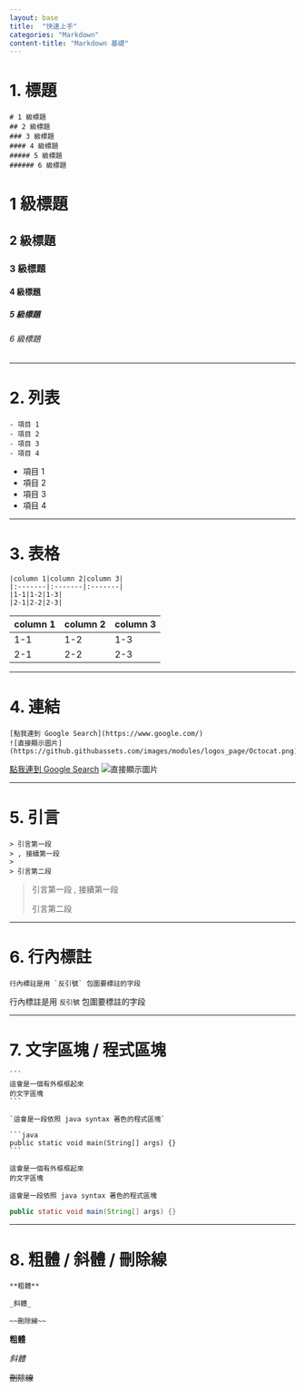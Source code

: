 ```yaml
---
layout: base
title:  "快速上手"
categories: "Markdown"
content-title: "Markdown 基礎"
---
```


# 1. 標題

```
# 1 級標題
## 2 級標題
### 3 級標題
#### 4 級標題
##### 5 級標題
###### 6 級標題
```

# 1 級標題
## 2 級標題
### 3 級標題
#### 4 級標題
##### 5 級標題
###### 6 級標題

---

# 2. 列表

```
- 項目 1
- 項目 2
- 項目 3
- 項目 4
```

- 項目 1
- 項目 2
- 項目 3
- 項目 4

---

# 3. 表格

```
|column 1|column 2|column 3|
|:-------|:-------|:-------|
|1-1|1-2|1-3|
|2-1|2-2|2-3|
```

|column 1|column 2|column 3|
|:-------|:-------|:-------|
|1-1|1-2|1-3|
|2-1|2-2|2-3|

---

# 4. 連結

```
[點我連到 Google Search](https://www.google.com/)
![直接顯示圖片](https://github.githubassets.com/images/modules/logos_page/Octocat.png)
```

[點我連到 Google Search](https://www.google.com/)
![直接顯示圖片](https://github.githubassets.com/images/modules/logos_page/Octocat.png)

---

# 5. 引言

```
> 引言第一段
> , 接續第一段
> 
> 引言第二段
```

> 引言第一段
> , 接續第一段
> 
> 引言第二段

---

# 6. 行內標註

```
行內標註是用 `反引號` 包圍要標註的字段 
```

行內標註是用 `反引號` 包圍要標註的字段 

---

# 7. 文字區塊 / 程式區塊

````
```
這會是一個有外框框起來
的文字區塊
```

`這會是一段依照 java syntax 著色的程式區塊`

```java
public static void main(String[] args) {}
```
````

```
這會是一個有外框框起來
的文字區塊
```

`這會是一段依照 java syntax 著色的程式區塊`

```java
public static void main(String[] args) {}
```

---

# 8. 粗體 / 斜體 / 刪除線

```
**粗體**

_斜體_

~~刪除線~~
```

**粗體**

_斜體_

~~刪除線~~